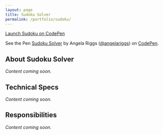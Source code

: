 ```yaml
---
layout: page
title: Sudoku Solver
permalink: /portfolio/sudoku/
---
```

  
<p><a href='http://codepen.io/angelariggs/full/JdpqGW/'>Launch Sudoku on CodePen</a></p>

<div id='sudoku-embed'>
	<p data-height="300" data-theme-id="0" data-slug-hash="JdpqGW" data-default-tab="result" data-user="angelariggs" class='codepen'>See the Pen <a href='http://codepen.io/angelariggs/pen/JdpqGW/'>Sudoku Solver</a> by Angela Riggs (<a href='http://codepen.io/angelariggs'>@angelariggs</a>) on <a href='http://codepen.io'>CodePen</a>.</p>
	<script async src="//assets.codepen.io/assets/embed/ei.js"></script>
</div>

<h2 class='project-sec-header'>About Sudoku Solver</h2>
<p><i>Content coming soon.</i></p>

<h2 class='project-sec-header'>Technical Specs</h2>
<p><i>Content coming soon.</i></p>

<h2 class='project-sec-header'>Responsibilities</h2>
<p><i>Content coming soon.</i></p>